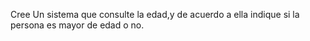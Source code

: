 Cree Un sistema que consulte la edad,y de acuerdo a ella indique si la persona es mayor de edad o no.
